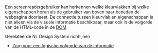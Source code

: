 <!-- @license CC0-1.0 -->

Een screenreadergebruiker kan herkennen welke kleurvlakken bij welke eigenschappen horen als de gebruiker van boven naar beneden de webpagina doorleest.
De connectie tussen kleurvlak en eigenschappen is niet alleen via de visuele informatie beschikbaar, maar ook in de volgorde van de HTML-code in de [DOM](https://developer.mozilla.org/en-US/docs/Web/API/Document_Object_Model).

Gerelateerde NL Design System richtlijnen

- [Zorg voor een logische volgorde van de informatie](/richtlijnen/formulieren/visueel-ontwerp/logische-volgorde)

